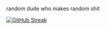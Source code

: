 random dude who makes random shit

[![GitHub Streak](https://streak-stats.demolab.com?user=hikayoni&theme=catppuccin-mocha&hide_border=true)](https://git.io/streak-stats)
